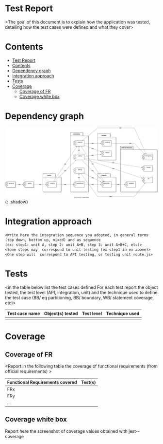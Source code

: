 # Test Report

<The goal of this document is to explain how the application was tested, detailing how the test cases were defined and what they cover>

# Contents

- [Test Report](#test-report)
- [Contents](#contents)
- [Dependency graph](#dependency-graph)
- [Integration approach](#integration-approach)
- [Tests](#tests)
- [Coverage](#coverage)
  - [Coverage of FR](#coverage-of-fr)
  - [Coverage white box](#coverage-white-box)





# Dependency graph 

 <!-- <report the here the dependency graph of EzWallet> -->
![Dependency Diagram](diagrams/DependencyGraph.svg){: .shadow}

     
# Integration approach

    <Write here the integration sequence you adopted, in general terms (top down, bottom up, mixed) and as sequence
    (ex: step1: unit A, step 2: unit A+B, step 3: unit A+B+C, etc)> 
    <Some steps may  correspond to unit testing (ex step1 in ex above)>
    <One step will  correspond to API testing, or testing unit route.js>
    


# Tests

   <in the table below list the test cases defined For each test report the object tested, the test level (API, integration, unit) and the technique used to define the test case  (BB/ eq partitioning, BB/ boundary, WB/ statement coverage, etc)>   <split the table if needed>


| Test case name | Object(s) tested | Test level | Technique used |
| -------------- | ---------------- | ---------- | -------------- |
|                |                  |            |                |





# Coverage



## Coverage of FR

<Report in the following table the coverage of  functional requirements (from official requirements) >

| Functional Requirements covered | Test(s) |
| ------------------------------- | ------- |
| FRx                             |         |
| FRy                             |         |
| ...                             |         |



## Coverage white box

Report here the screenshot of coverage values obtained with jest-- coverage 






